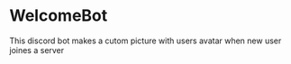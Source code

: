 # WelcomeBot
This discord bot makes a cutom picture with users avatar when new user joines a server
